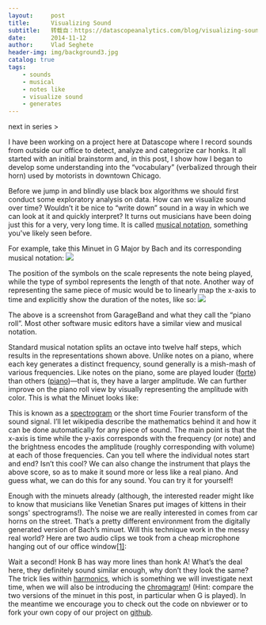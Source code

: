 ```yaml
---
layout:     post
title:      Visualizing Sound
subtitle:   转载自：https://datascopeanalytics.com/blog/visualizing-sound/
date:       2014-11-12
author:     Vlad Seghete
header-img: img/background3.jpg
catalog: true
tags:
    - sounds
    - musical
    - notes like
    - visualize sound
    - generates
---
```


next in series >

I have been working on a project here at Datascope where I record sounds
from outside our office to detect, analyze and
categorize car honks. 
It all started with an initial brainstorm and, in this post, I show
how I began to develop some understanding into the “vocabulary”
(verbalized through their horn) used by motorists in downtown Chicago.

Before we jump in and blindly use black box algorithms we should
first conduct some exploratory analysis on
data. How can we visualize sound over time? Wouldn’t it be nice to
“write down” sound in a way in which we can look at it and
quickly interpret? It turns out musicians have been doing just this for a
very, very long time. It is called [musical notation](http://en.wikipedia.org/wiki/Musical_notation),
something you've likely seen before.

For example, take this Minuet in G Major by
Bach and its corresponding musical notation:
![](https://datascopeanalytics.com/blog/visualizing-sound/image07.png)


The position of the symbols on the scale represents the note being played,
while the type of symbol represents the length of that note.
Another way of representing the same piece of music would be to linearly
map the x-axis to time and explicitly
show the duration of the notes, like so:
![](https://datascopeanalytics.com/blog/visualizing-sound/image06.png)


The above is a screenshot from GarageBand and what they call the
“piano roll”. Most other software music editors have a similar
view and musical notation.

Standard musical notation splits an octave into twelve half steps, which
results in the representations shown above. Unlike notes on a piano, where
each key generates a distinct frequency, sound generally is a mish-mash of
various frequencies. Like notes on the piano, some are played louder
([forte](http://en.wikipedia.org/wiki/Dynamics_(music)))
than others
([piano](http://en.wikipedia.org/wiki/Dynamics_(music)))—that is, they have a larger amplitude. We can
further improve on the piano roll view by visually representing the amplitude
with color. This is what the Minuet looks like:

This is known as a [spectrogram](http://en.wikipedia.org/wiki/Spectrogram) or the
short time
Fourier transform of the sound signal. I’ll let
wikipedia describe the mathematics behind it and how it can be done
automatically for any piece of sound. The main point is that the x-axis is
time while the y-axis corresponds with the frequency (or note) and the
brightness encodes the amplitude (roughly corresponding with volume) at each of
those frequencies. Can you tell where the individual notes start and end?
Isn’t this cool? We can also change the instrument that plays the above
score, so as to make it sound more or less like a real piano.
And guess what, we can do this for any sound.
You can try it for
yourself!

Enough with the minuets already (although, the interested
reader might like to know that musicians like Venetian Snares put images of
kittens in their songs' spectrograms!).
The noise we are really interested in comes from car horns
on the street. That’s a pretty different environment from the digitally
generated version of Bach’s minuet. Will this technique work in the
messy real world? Here are two audio clips we took from a cheap microphone
hanging out of our office window[[1]](https://datascopeanalytics.com/blog/visualizing-sound#fn-1):

Wait a second! Honk B has way more lines than honk A!
What’s the deal here, they definitely sound similar enough, why
don’t they look the same? The trick lies within [harmonics](http://en.wikipedia.org/wiki/Harmonic), which is something we
will investigate next time, when we will also be introducing the [chromagram](http://labrosa.ee.columbia.edu/matlab/chroma-ansyn)! (Hint:
compare the two versions of the minuet in this post, in particular when G is
played). In the meantime we encourage you to check out the code on 
nbviewer or to fork your own copy of our project on [github](https://github.com/datascopeanalytics/honk).

